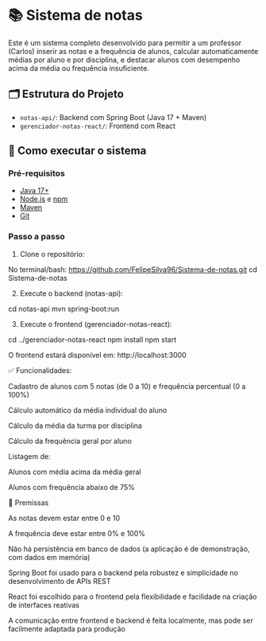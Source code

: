 # 📚 Sistema de notas

Este é um sistema completo desenvolvido para permitir a um professor (Carlos) inserir as notas e a frequência de alunos, calcular automaticamente médias por aluno e por disciplina, e destacar alunos com desempenho acima da média ou frequência insuficiente.

## 🗂 Estrutura do Projeto

- `notas-api/`: Backend com Spring Boot (Java 17 + Maven)
- `gerenciador-notas-react/`: Frontend com React

## 🚀 Como executar o sistema

### Pré-requisitos

- [Java 17+](https://adoptium.net/)
- [Node.js](https://nodejs.org/) e [npm](https://www.npmjs.com/)
- [Maven](https://maven.apache.org/)
- [Git](https://git-scm.com/)

### Passo a passo

1. Clone o repositório:

No terminal/bash:
https://github.com/FelipeSilva96/Sistema-de-notas.git
cd Sistema-de-notas

2. Execute o backend (notas-api):

cd notas-api
mvn spring-boot:run

3. Execute o frontend (gerenciador-notas-react):

cd ../gerenciador-notas-react
npm install
npm start

O frontend estará disponível em: http://localhost:3000

✅ Funcionalidades:

Cadastro de alunos com 5 notas (de 0 a 10) e frequência percentual (0 a 100%)

Cálculo automático da média individual do aluno

Cálculo da média da turma por disciplina

Cálculo da frequência geral por aluno

Listagem de:

Alunos com média acima da média geral

Alunos com frequência abaixo de 75%

📌 Premissas

As notas devem estar entre 0 e 10

A frequência deve estar entre 0% e 100%

Não há persistência em banco de dados (a aplicação é de demonstração, com dados em memória)

Spring Boot foi usado para o backend pela robustez e simplicidade no desenvolvimento de APIs REST

React foi escolhido para o frontend pela flexibilidade e facilidade na criação de interfaces reativas

A comunicação entre frontend e backend é feita localmente, mas pode ser facilmente adaptada para produção

